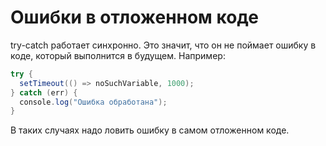 # Ошибки в отложенном коде

try-catch работает синхронно. Это значит, что он не поймает ошибку в коде, который выполнится в будущем. Например:

```java
try {
  setTimeout(() => noSuchVariable, 1000);
} catch (err) {
  console.log("Ошибка обработана");
}
```

В таких случаях надо ловить ошибку в самом отложенном коде.